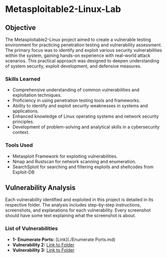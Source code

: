 # Metasploitable2-Linux-Lab

## Objective

The Metasploitable2-Linux project aimed to create a vulnerable testing environment for practicing penetration testing and vulnerability assessment. The primary focus was to identify and exploit various security vulnerabilities within the system, gaining hands-on experience with real-world attack scenarios. This practical approach was designed to deepen understanding of system security, exploit development, and defensive measures.

### Skills Learned

- Comprehensive understanding of common vulnerabilities and exploitation techniques.
- Proficiency in using penetration testing tools and frameworks.
- Ability to identify and exploit security weaknesses in systems and applications.
- Enhanced knowledge of Linux operating systems and network security principles.
- Development of problem-solving and analytical skills in a cybersecurity context.

### Tools Used

- Metasploit Framework for exploiting vulnerabilities.
- Nmap and Rustscan for network scanning and enumeration.
- SearchSploit for searching and filtering exploits and shellcodes from Exploit-DB

## Vulnerability Analysis

Each vulnerability identified and exploited in this project is detailed in its respective folder. The analysis includes step-by-step instructions, screenshots, and explanations for each vulnerability.
Every screenshot should have some text explaining what the screenshot is about.

### List of Vulnerabilities
- **1- Enumerate Ports:** [Link](./Enumerate Ports.md)
- **Vulnerability 2:** [Link to Folder](./Vulnerability2/README.md)
- **Vulnerability 3:** [Link to Folder](./Vulnerability3/README.md)

